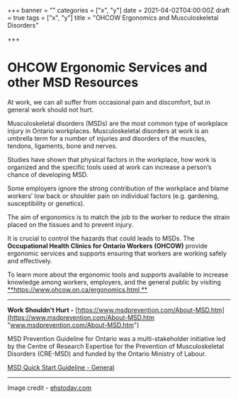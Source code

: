 +++
banner = ""
categories = ["x", "y"]
date = 2021-04-02T04:00:00Z
draft = true
tags = ["x", "y"]
title = "OHCOW Ergonomics and Musculoskeletal Disorders"

+++
# **OHCOW Ergonomic Services and other MSD Resources**

At work, we can all suffer from occasional pain and discomfort, but in general work should not hurt.

Musculoskeletal disorders (MSDs) are the most common type of workplace injury in Ontario workplaces. Musculoskeletal disorders at work is an umbrella term for a number of injuries and disorders of the muscles, tendons, ligaments, bone and nerves.

Studies have shown that physical factors in the workplace, how work is organized and the specific tools used at work can increase a person’s chance of developing MSD. 

Some employers ignore the strong contribution of the workplace and blame workers’ low back or shoulder pain on individual factors (e.g. gardening, susceptibility or genetics). 

The aim of ergonomics is to match the job to the worker to reduce the strain placed on the tissues and to prevent injury. 

It is crucial to control the hazards that could leads to MSDs. The **Occupational Health Clinics for Ontario Workers (OHCOW)** provide ergonomic services and supports ensuring that workers are working safely and effectively. 

To learn more about the ergonomic tools and supports available to increase knowledge among workers, employers, and the general public by visiting [**https://www.ohcow.on.ca/ergonomics.html **](https://www.ohcow.on.ca/ergonomics.html "www.ohcow.on.ca/ergonomics.html")

***

**Work Shouldn't Hurt -** [https://www.msdprevention.com/About-MSD.htm](https://www.msdprevention.com/About-MSD.htm "www.msdprevention.com/About-MSD.htm")

MSD Prevention Guideline for Ontario was a multi-stakeholder initiative led by the Centre of Research Expertise for the Prevention of Musculoskeletal Disorders (CRE-MSD) and funded by the Ontario Ministry of Labour.

[MSD Quick Start Guideline - General]()

***

Image credit - [ehstoday.com](https://www.google.com/url?sa=i&url=https%3A%2F%2Fwww.ehstoday.com%2Fhealth%2Farticle%2F21920424%2Fthe-devastating-consequences-of-ignoring-workplace-ergonomics&psig=AOvVaw0nkEsqegQoMD08tUs2Hhbe&ust=1618341002258000&source=images&cd=vfe&ved=2ahUKEwjXkOWVtPnvAhXPZq0KHQ46AlQQr4kDegUIARD0AQ)